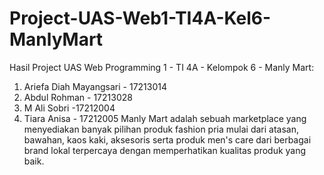 # Project-UAS-Web1-TI4A-Kel6-ManlyMart
Hasil Project UAS Web Programming 1 - TI 4A - Kelompok 6 - Manly Mart:
1. Ariefa Diah Mayangsari - 17213014
2. Abdul Rohman - 17213028
3. M Ali Sobri -17212004
4. Tiara Anisa - 17212005
Manly Mart adalah sebuah marketplace yang menyediakan banyak pilihan produk fashion pria mulai dari atasan, bawahan, kaos kaki, aksesoris serta produk men's care dari berbagai brand lokal terpercaya dengan memperhatikan kualitas produk yang baik.
